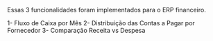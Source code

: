 Essas 3 funcionalidades foram implementados para o ERP financeiro.

1- Fluxo de Caixa por Mês
2- Distribuição das Contas a Pagar por Fornecedor
3- Comparação Receita vs Despesa
